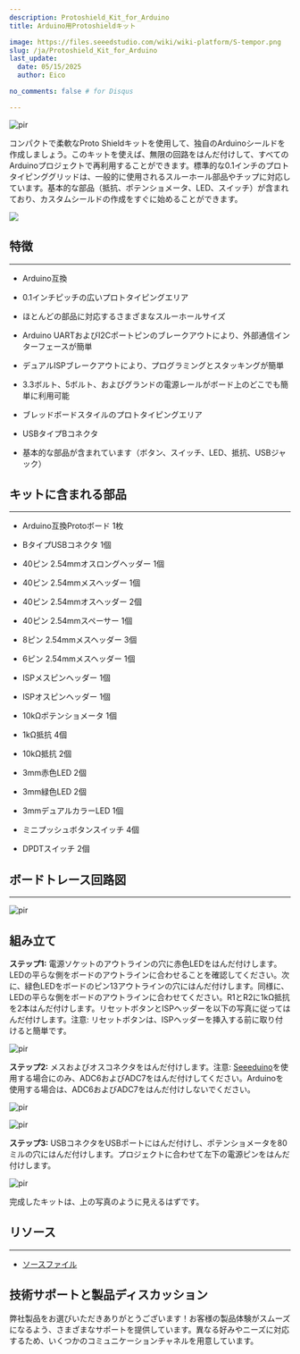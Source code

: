 ```yaml
---
description: Protoshield_Kit_for_Arduino
title: Arduino用Protoshieldキット

image: https://files.seeedstudio.com/wiki/wiki-platform/S-tempor.png
slug: /ja/Protoshield_Kit_for_Arduino
last_update:
  date: 05/15/2025
  author: Eico 

no_comments: false # for Disqus

---
```



<p style={{textAlign: 'center'}}><img src="https://files.seeedstudio.com/wiki/Protoshield_Kit_for_Arduino/img/ProtoShield.jpg" alt="pir" width={600} height="auto" /></p>

コンパクトで柔軟なProto Shieldキットを使用して、独自のArduinoシールドを作成しましょう。このキットを使えば、無限の回路をはんだ付けして、すべてのArduinoプロジェクトで再利用することができます。標準的な0.1インチのプロトタイピンググリッドは、一般的に使用されるスルーホール部品やチップに対応しています。基本的な部品（抵抗、ポテンショメータ、LED、スイッチ）が含まれており、カスタムシールドの作成をすぐに始めることができます。

<p style={{textAlign: 'center'}}><a href="https://www.seeedstudio.com/Protoshield-Kit-for-Arduino-p-318.html" target="_blank"><img src="https://files.seeedstudio.com/wiki/Seeed-WiKi/docs/images/300px-Get_One_Now_Banner-ragular.png" /></a></p>

## 特徴
---
* Arduino互換

* 0.1インチピッチの広いプロトタイピングエリア

* ほとんどの部品に対応するさまざまなスルーホールサイズ

* Arduino UARTおよびI2Cポートピンのブレークアウトにより、外部通信インターフェースが簡単

* デュアルISPブレークアウトにより、プログラミングとスタッキングが簡単

* 3.3ボルト、5ボルト、およびグランドの電源レールがボード上のどこでも簡単に利用可能

* ブレッドボードスタイルのプロトタイピングエリア

* USBタイプBコネクタ

* 基本的な部品が含まれています（ボタン、スイッチ、LED、抵抗、USBジャック）

## キットに含まれる部品
---
* Arduino互換Protoボード 1枚

* BタイプUSBコネクタ 1個

* 40ピン 2.54mmオスロングヘッダー 1個

* 40ピン 2.54mmメスヘッダー 1個

* 40ピン 2.54mmオスヘッダー 2個

* 40ピン 2.54mmスペーサー 1個

* 8ピン 2.54mmメスヘッダー 3個

* 6ピン 2.54mmメスヘッダー 1個

* ISPメスピンヘッダー 1個

* ISPオスピンヘッダー 1個

* 10kΩポテンショメータ 1個

* 1kΩ抵抗 4個

* 10kΩ抵抗 2個

* 3mm赤色LED 2個

* 3mm緑色LED 2個

* 3mmデュアルカラーLED 1個

* ミニプッシュボタンスイッチ 4個

* DPDTスイッチ 2個

## ボードトレース回路図
---

<p style={{textAlign: 'center'}}><img src="https://files.seeedstudio.com/wiki/Protoshield_Kit_for_Arduino/img/ProtoShield_Kit.png" alt="pir" width={600} height="auto" /></p>

## 組み立て

**ステップ1:** 電源ソケットのアウトラインの穴に赤色LEDをはんだ付けします。LEDの平らな側をボードのアウトラインに合わせることを確認してください。次に、緑色LEDをボードのピン13アウトラインの穴にはんだ付けします。同様に、LEDの平らな側をボードのアウトラインに合わせてください。R1とR2に1kΩ抵抗を2本はんだ付けします。リセットボタンとISPヘッダーを以下の写真に従ってはんだ付けします。注意: リセットボタンは、ISPヘッダーを挿入する前に取り付けると簡単です。

<p style={{textAlign: 'center'}}><img src="https://files.seeedstudio.com/wiki/Protoshield_Kit_for_Arduino/img/Step1.jpg" alt="pir" width={600} height="auto" /></p>

**ステップ2:** メスおよびオスコネクタをはんだ付けします。注意: [Seeeduino](https://www.seeedstudio.com/depot/index.php?main_page=advanced_search_result&amp;search_in_description=0&amp;zenid=15c0e10e2d81d5481f863ae4eaaf7ca1&amp;keyword=seeeduino&amp;x=0&amp;y=0)を使用する場合にのみ、ADC6およびADC7をはんだ付けしてください。Arduinoを使用する場合は、ADC6およびADC7をはんだ付けしないでください。

<p style={{textAlign: 'center'}}><img src="https://files.seeedstudio.com/wiki/Protoshield_Kit_for_Arduino/img/Step2.jpg" alt="pir" width={600} height="auto" /></p>
<p style={{textAlign: 'center'}}><img src="https://files.seeedstudio.com/wiki/Protoshield_Kit_for_Arduino/img/Step22.jpg" alt="pir" width={600} height="auto" /></p>

**ステップ3:** USBコネクタをUSBポートにはんだ付けし、ポテンショメータを80ミルの穴にはんだ付けします。プロジェクトに合わせて左下の電源ピンをはんだ付けします。

<p style={{textAlign: 'center'}}><img src="https://files.seeedstudio.com/wiki/Protoshield_Kit_for_Arduino/img/Step3.jpg" alt="pir" width={600} height="auto" /></p>

完成したキットは、上の写真のように見えるはずです。

## リソース
---
* [ソースファイル](https://files.seeedstudio.com/wiki/Protoshield_Kit_for_Arduino/res/ProtoShield.brd)

## 技術サポートと製品ディスカッション
弊社製品をお選びいただきありがとうございます！お客様の製品体験がスムーズになるよう、さまざまなサポートを提供しています。異なる好みやニーズに対応するため、いくつかのコミュニケーションチャネルを用意しています。

<div class="button_tech_support_container">
<a href="https://forum.seeedstudio.com/" class="button_forum"></a> 
<a href="https://www.seeedstudio.com/contacts" class="button_email"></a>
</div>

<div class="button_tech_support_container">
<a href="https://discord.gg/eWkprNDMU7" class="button_discord"></a> 
<a href="https://github.com/Seeed-Studio/wiki-documents/discussions/69" class="button_discussion"></a>
</div>